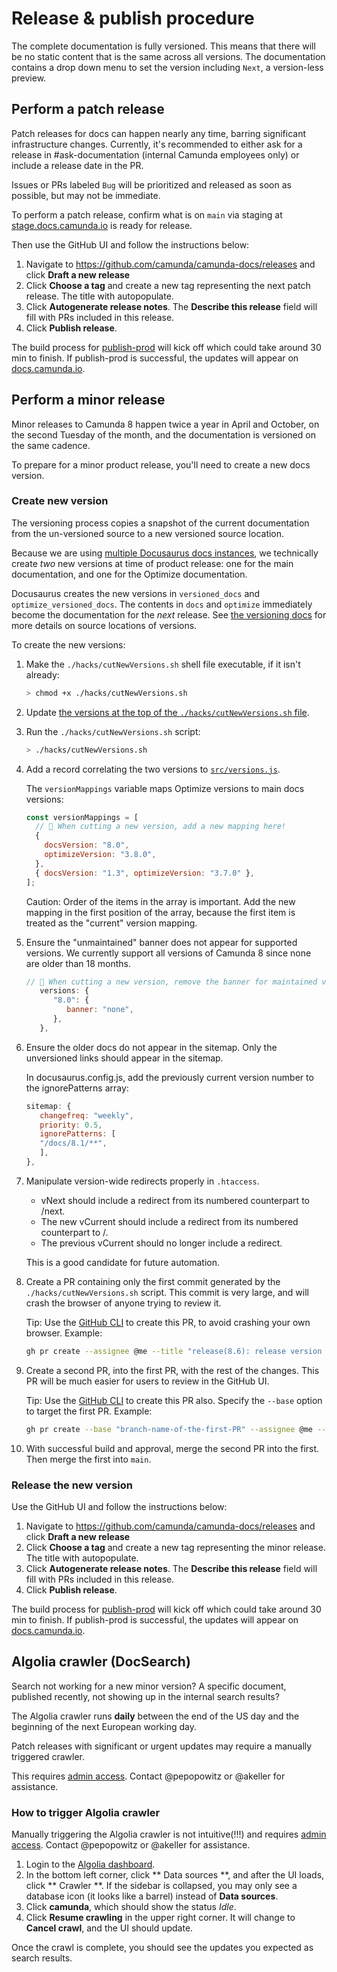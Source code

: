 # Release & publish procedure

The complete documentation is fully versioned. This means that there will be no static content that is the same across all versions. The documentation contains a drop down menu to set the version including `Next`, a version-less preview.

## Perform a patch release

Patch releases for docs can happen nearly any time, barring significant infrastructure changes. Currently, it's recommended to either ask for a release in #ask-documentation (internal Camunda employees only) or include a release date in the PR.

Issues or PRs labeled `Bug` will be prioritized and released as soon as possible, but may not be immediate.

To perform a patch release, confirm what is on `main` via staging at [stage.docs.camunda.io](https://stage.docs.camunda.io) is ready for release.

Then use the GitHub UI and follow the instructions below:

1. Navigate to https://github.com/camunda/camunda-docs/releases and click **Draft a new release**
2. Click **Choose a tag** and create a new tag representing the next patch release. The title with autopopulate.
3. Click **Autogenerate release notes**. The **Describe this release** field will fill with PRs included in this release.
4. Click **Publish release**.

The build process for [publish-prod](https://github.com/camunda/camunda-docs/actions/workflows/publish-prod.yaml) will kick off which could take around 30 min to finish. If publish-prod is successful, the updates will appear on [docs.camunda.io](https://docs.camunda.io).

## Perform a minor release

Minor releases to Camunda 8 happen twice a year in April and October, on the second Tuesday of the month, and the documentation is versioned on the same cadence.

To prepare for a minor product release, you'll need to create a new docs version.

### Create new version

The versioning process copies a snapshot of the current documentation from the un-versioned source to a new versioned source location.

Because we are using [multiple Docusaurus docs instances](./versioning.md#instances-docs-vs-optimize), we technically create _two_ new versions at time of product release: one for the main documentation, and one for the Optimize documentation.

Docusaurus creates the new versions in `versioned_docs` and `optimize_versioned_docs`. The contents in `docs` and `optimize` immediately become the documentation for the _next_ release. See [the versioning docs](./versioning.md#structure) for more details on source locations of versions.

To create the new versions:

1. Make the `./hacks/cutNewVersions.sh` shell file executable, if it isn't already:

   ```bash
   > chmod +x ./hacks/cutNewVersions.sh
   ```

2. Update [the versions at the top of the `./hacks/cutNewVersions.sh` file](../hacks/cutNewVersions.sh#L4-L8).
3. Run the `./hacks/cutNewVersions.sh` script:

   ```bash
   > ./hacks/cutNewVersions.sh
   ```

4. Add a record correlating the two versions to [`src/versions.js`](../src/versions.js#L16-L30).

   The `versionMappings` variable maps Optimize versions to main docs versions:

   ```javascript
   const versionMappings = [
     // 👋 When cutting a new version, add a new mapping here!
     {
       docsVersion: "8.0",
       optimizeVersion: "3.8.0",
     },
     { docsVersion: "1.3", optimizeVersion: "3.7.0" },
   ];
   ```

   Caution: Order of the items in the array is important. Add the new mapping in the first position of the array, because the first item is treated as the "current" version mapping.

5. Ensure the "unmaintained" banner does not appear for supported versions. We currently support all versions of Camunda 8 since none are older than 18 months.

   ```javascript
   // 👋 When cutting a new version, remove the banner for maintained versions by adding an entry. Remove the entry to versions >18 months old.
      versions: {
         "8.0": {
            banner: "none",
         },
      },
   ```

6. Ensure the older docs do not appear in the sitemap. Only the unversioned links should appear in the sitemap.

   In docusaurus.config.js, add the previously current version number to the ignorePatterns array:

   ```javascript
   sitemap: {
      changefreq: "weekly",
      priority: 0.5,
      ignorePatterns: [
      "/docs/8.1/**",
      ],
   },
   ```

7. Manipulate version-wide redirects properly in `.htaccess`.

   - vNext should include a redirect from its numbered counterpart to /next.
   - The new vCurrent should include a redirect from its numbered counterpart to /.
   - The previous vCurrent should no longer include a redirect.

   This is a good candidate for future automation.

8. Create a PR containing only the first commit generated by the `./hacks/cutNewVersions.sh` script. This commit is very large, and will crash the browser of anyone trying to review it.

   Tip: Use the [GitHub CLI](https://cli.github.com/) to create this PR, to avoid crashing your own browser. Example:

   ```sh
   gh pr create --assignee @me --title "release(8.6): release version 8.6 (the big PR)"
   ```

9. Create a second PR, into the first PR, with the rest of the changes. This PR will be much easier for users to review in the GitHub UI.

   Tip: Use the [GitHub CLI](https://cli.github.com/) to create this PR also. Specify the `--base` option to target the first PR. Example:

   ```sh
   gh pr create --base "branch-name-of-the-first-PR" --assignee @me --title "release(8.6): release version 8.6 (the reviewable PR)"
   ```

10. With successful build and approval, merge the second PR into the first. Then merge the first into `main`.

### Release the new version

Use the GitHub UI and follow the instructions below:

1. Navigate to https://github.com/camunda/camunda-docs/releases and click **Draft a new release**
2. Click **Choose a tag** and create a new tag representing the minor release. The title with autopopulate.
3. Click **Autogenerate release notes**. The **Describe this release** field will fill with PRs included in this release.
4. Click **Publish release**.

The build process for [publish-prod](https://github.com/camunda/camunda-docs/actions/workflows/publish-prod.yaml) will kick off which could take around 30 min to finish. If publish-prod is successful, the updates will appear on [docs.camunda.io](https://docs.camunda.io).

## Algolia crawler (DocSearch)

Search not working for a new minor version? A specific document, published recently, not showing up in the internal search results?

The Algolia crawler runs **daily** between the end of the US day and the beginning of the next European working day.

Patch releases with significant or urgent updates may require a manually triggered crawler.

This requires [admin access](https://crawler.algolia.com/admin/users/login). Contact @pepopowitz or @akeller for assistance.

### How to trigger Algolia crawler

Manually triggering the Algolia crawler is not intuitive(!!!) and requires [admin access](https://crawler.algolia.com/admin/users/login). Contact @pepopowitz or @akeller for assistance.

1. Login to the [Algolia dashboard](https://dashboard.algolia.com/apps/6KYF3VMCXZ/dashboard).
2. In the bottom left corner, click ** Data sources **, and after the UI loads, click ** Crawler **. If the sidebar is collapsed, you may only see a database icon (it looks like a barrel) instead of **Data sources**.
3. Click **camunda**, which should show the status _Idle_.
4. Click **Resume crawling** in the upper right corner. It will change to **Cancel crawl**, and the UI should update.

Once the crawl is complete, you should see the updates you expected as search results.
